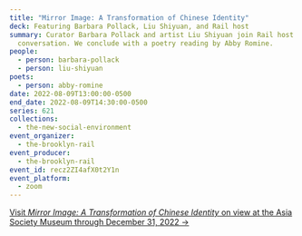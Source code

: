 ```yaml
---
title: "Mirror Image: A Transformation of Chinese Identity"
deck: Featuring Barbara Pollack, Liu Shiyuan, and Rail host
summary: Curator Barbara Pollack and artist Liu Shiyuan join Rail host for a
  conversation. We conclude with a poetry reading by Abby Romine.
people:
  - person: barbara-pollack
  - person: liu-shiyuan
poets:
  - person: abby-romine
date: 2022-08-09T13:00:00-0500
end_date: 2022-08-09T14:30:00-0500
series: 621
collections:
  - the-new-social-environment
event_organizer:
  - the-brooklyn-rail
event_producer:
  - the-brooklyn-rail
event_id: recz2ZI4afX0t2Y1n
event_platform:
  - zoom
---
```

[Visit *Mirror Image: A Transformation of Chinese Identity* on view at the Asia Society Museum through December 31, 2022 →](https://asiasociety.org/new-york/exhibitions/mirror-image-transformation-chinese-identity)